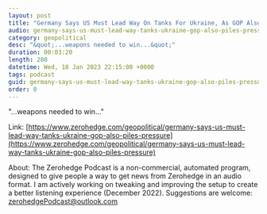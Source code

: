 ```yaml
---
layout: post
title: "Germany Says US Must Lead Way On Tanks For Ukraine, As GOP Also Piles On Pressure"
audio: germany-says-us-must-lead-way-tanks-ukraine-gop-also-piles-pressure-0
category: geopolitical
desc: "&quot;...weapons needed to win...&quot;"
duration: 00:03:20
length: 200
datetime: Wed, 18 Jan 2023 22:15:00 +0000
tags: podcast
guid: germany-says-us-must-lead-way-tanks-ukraine-gop-also-piles-pressure-0
order: 0
---
```

&quot;...weapons needed to win...&quot;

Link: [https://www.zerohedge.com/geopolitical/germany-says-us-must-lead-way-tanks-ukraine-gop-also-piles-pressure](https://www.zerohedge.com/geopolitical/germany-says-us-must-lead-way-tanks-ukraine-gop-also-piles-pressure)

About: The Zerohedge Podcast is a non-commercial, automated program, designed to give people a way to get news from Zerohedge in an audio format.  I am actively working on tweaking and improving the setup to create a better listening experience (December 2022).  Suggestions are welcome: [zerohedgePodcast@outlook.com](mailto:zerohedgePodcast@outlook.com)